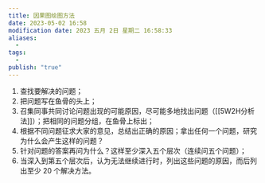 ```yaml
---
title: 因果图绘图方法
date: 2023-05-02 16:58
modification date: 2023 五月 2日 星期二 16:58:33
aliases:
  - 
tags:
  - 
publish: "true"
---
```


1. 查找要解决的问题；
2. 把问题写在鱼骨的头上；
3. 召集同事共同讨论问题出现的可能原因，尽可能多地找出问题（[[5W2H分析法]]）；把相同的问题分组，在鱼骨上标出；
4. 根据不同问题征求大家的意见，总结出正确的原因；拿出任何一个问题，研究为什么会产生这样的问题？
5. 针对问题的答案再问为什么？这样至少深入五个层次（连续问五个问题）；
6. 当深入到第五个层次后，认为无法继续进行时，列出这些问题的原因，而后列出至少 20 个解决方法。
